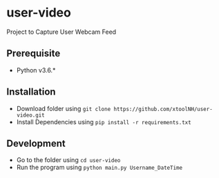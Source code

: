 # user-video

Project to Capture User Webcam Feed

## Prerequisite
- Python v3.6.*

## Installation

- Download folder using `git clone https://github.com/xtoolNH/user-video.git`
- Install Dependencies using `pip install -r requirements.txt`

## Development

- Go to the folder using `cd user-video`
- Run the program using `python main.py Username_DateTime`

